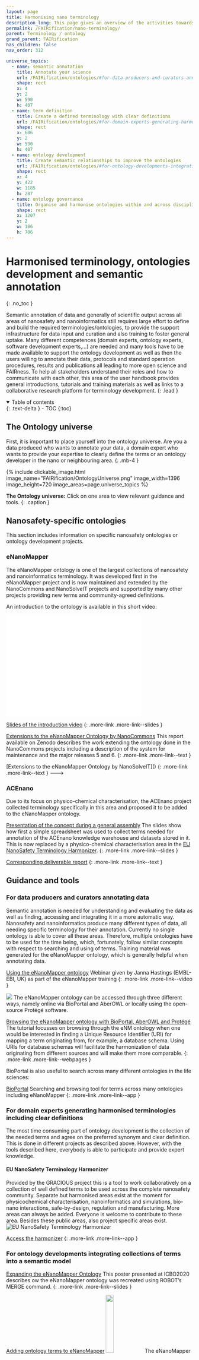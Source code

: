 ```yaml
---
layout: page
title: Harmonising nano terminology
description_long: This page gives an overview of the activities towards the development of standardised terminologies and ontologies in the nanosafety / nanoinformatics area, training resources and tool.
permalink: /FAIRification/nano-terminology/
parent: Terminology / ontology
grand_parent: FAIRification
has_children: false
nav_order: 312

universe_topics:
  - name: semantic annotation
    title: Annotate your science
    url: /FAIRification/ontologies/#for-data-producers-and-curators-annotating-data
    shape: rect
    x: 4
    y: 2
    w: 590
    h: 407
  - name: term definition
    title: Create a defined terminology with clear definitions
    url: /FAIRification/ontologies/#for-domain-experts-generating-harmonised-terminologies-including-clear-definitions
    shape: rect
    x: 606
    y: 2
    w: 590
    h: 407
  - name: ontology development
    title: Create semantic relationships to improve the ontologies
    url: /FAIRification/ontologies/#for-ontology-developments-integrating-collections-of-terms-into-a-semantic-model
    shape: rect
    x: 4
    y: 422
    w: 1185
    h: 287
  - name: ontology governance
    title: Organise and harmonise ontologies within and across disciplines (to be established)
    shape: rect
    x: 1207
    y: 2
    w: 186
    h: 706
---
```


# Harmonised terminology, ontologies development and semantic annotation
{: .no_toc }

Semantic annotation of data and generally of scientific output across all areas of nanosafety and nanoinformatics still requires large effort to define and build the required terminologies/ontologies, to provide the support infrastructure for data input and curation and also training to foster general uptake. Many different competences (domain experts, ontology experts, software development experts,...) are needed and many tools have to be made available to support the ontology development as well as then the users willing to annotate their data, protocols and standard operation procedures, results and publications all leading to more open science and FAIRness. To help all stakeholders understand their roles and how to communicate with each other, this area of the user handbook provides general introductions, tutorials and training materials as well as links to a collaborative research platform for terminology development.
{: .lead }

<details open markdown="block">
  <summary>
    Table of contents
  </summary>
  {: .text-delta }
- TOC
{:toc}
</details>

## The Ontology universe
First, it is important to place yourself into the ontology universe. Are you a data produced who wants to annotate your data, a domain expert who wants to provide your expertise to clearly define the terms or an ontology developer in the nano or neighbouring area.
{: .mb-4 }

{% include clickable_image.html image_name="FAIRification/OntologyUniverse.png" image_width=1396 image_height=720 image_areas=page.universe_topics %}

**The Ontology universe:** Click on one area to view relevant guidance and tools.
{: .caption }

## Nanosafety-specific ontologies

This section includes information on specific nanosafety ontologies or ontology development projects.

### eNanoMapper
The eNanoMapper ontology is one of the largest collections of nanosafety and nanoinformatics terminology. It was developed first in the eNanoMapper project and is now maintained and extended by the NanoCommons and NanoSolveIT projects and supported by many other projects providing new terms and community-agreed definitions.

An introduction to the ontology is available in this short video:
<iframe width="364" height="273" src="//www.youtube.com/embed/rVIc_fr5R1Y" frameborder="0" allowfullscreen="allowfullscreen">&nbsp;</iframe>

[Slides of the introduction video]({{site.baseurl}}/FAIRification/ontologies/eNanoMapper-intro/)
{: .more-link .more-link--slides }

[Extensions to the eNanoMapper Ontology by NanoCommons](https://zenodo.org/record/3601620#.YSipJY4zaUm)
This report available on Zenodo describes the work extending the ontology done in the NanoCommons projects including a description of the system for maintenance and the major releases 5 and 6.
{: .more-link .more-link--text }

<!--->
[Extensions to the eNanoMapper Ontology by NanoSolveIT]()
{: .more-link .more-link--text }
--->

### ACEnano
Due to its focus on physico-chemical characterisation, the ACEnano project collected terminology specifically in this area and proposed it to be added to the eNanoMapper ontology.

[Presentation of the concept during a general assembly]({{site.baseurl}}/FAIRification/ontologies/ACEnano-WP4/)
The slides show how first a simple spreadsheet was used to collect terms needed for annotation of the ACEnano knowledge warehouse and datasets stored in it. This is now replaced by a physico-chemical characterisation area in the [EU NanoSafety Terminology Harmonizer](#for-domain-experts-generating-harmonised-terminologies-including-clear-definitions).
{: .more-link .more-link--slides }

[Corresponding deliverable report](https://zenodo.org/record/3753040#.YSi2Go4zaUk)
{: .more-link .more-link--text }

## Guidance and tools

### For data producers and curators annotating data
Semantic annotation is needed for understanding and evaluating the data as well as finding, accessing and integrating it in a more automatic way. Nanosafety and nanoinformatics produce many different types of data, all needing specific terminology for their annotation. Currently no single ontology is able to cover all these areas. Therefore, multiple ontologies have to be used for the time being, which, fortunately, follow similar concepts with respect to searching and using of terms. Training material was generated for the eNanoMapper ontology, which is generally helpful when annotating data. 

[Using the eNanoMapper ontology](https://www.youtube.com/watch?v=WpKMukSbG7s&list=PLTxtsS5QQK1w8WvgocPu-xI5bJwDM8t2g&index=5)
Webinar given by Janna Hastings (EMBL-EBI, UK) as part of the eNanoMapper training
{: .more-link .more-link--video }

<img src="{{site.baseurl}}/images/FAIRification/eNM-bioportal.png" class="image--left" />
The eNanoMapper ontology can be accessed through three different ways, namely online via BioPortal and AberOWL or locally using the open-source Protégé software. 
<br clear="all">

[Browsing the eNanoMapper ontology with BioPortal, AberOWL and Protégé](https://enanomapper.github.io/tutorials/BrowseOntology/Tutorial%20browsing%20eNM%20ontology.html)
The tutorial focusses on browsing through the eNM ontology when one would be interested in finding a Unique Resource Identifier (URI) for mapping a term originating from, for example, a database schema. Using URIs for database schemas will facilitate the harmonization of data originating from different sources and will make them more comparable.
{: .more-link .more-link--webpages }

BioPortal is also useful to search across many different ontologies in the life sciences:

[BioPortal](https://enanomapper.github.io/tutorials/BrowseOntology/Tutorial%20browsing%20eNM%20ontology.html)
Searching and browsing tool for terms across many ontologies including eNanoMapper
{: .more-link .more-link--app }

<!--- Finally, if you do not find anything, you can request new terms using the [provisional term generator]() and immediately continue with your data annotation. --->


### For domain experts generating harmonised terminologies including clear definitions
The most time consuming part of ontology development is the collection of the needed terms and agree on the preferred synonym and clear definition. This is done in different projects as described above. However, with the tools described here, everybody is able to participate and provide expert knowledge. 

#### EU NanoSafety Terminology Harmonizer
Provided by the GRACIOUS project this is a tool to work collaboratively on a collection of well defined terms to be used across the complete nanosafety community. Separate but harmonised areas exist at the moment for physicochemical characterisation, nanoinformatics and simulations, bio-nano interactions, safe-by-design, regulation and manufacturing. More areas can always be added. Everyone is welcome to contribute to these area. Besides these public areas, also project specific areas exist.
![EU NanoSafety Terminology Harmonizer]({{site.baseurl}}/images/FAIRification/terminology-harmonizer.jpg)

[Access the harmonizer](https://terminology-harmonizer.greendecision.eu/)
{: .more-link .more-link--app }


### For ontology developments integrating collections of terms into a semantic model

[Expanding the eNanoMapper Ontology](https://zenodo.org/record/4032809#.YSi-JI4zaUm)
This poster presented at ICBO2020 describes ow the eNanoMapper ontology was recreated using ROBOT’s MERGE command.
{: .more-link  .more-link--slides }

[Adding ontology terms to eNanoMapper](https://enanomapper.github.io/tutorials/Added%20ontology%20terms/README.html)
<img src="{{site.baseurl}}/images/FAIRification/eNM-slicing.png" width="20%" class="image--right" />
The eNanoMapper ontology is mostly composed of parts of other ontologies, with extensions here and there. This tutorial introduces the tools to slice parts out of these ontologies and merge them together.
<br clear="all">
{: .more-link .more-link--webpages }

[eNanoMapper issue tracker to propose new terms](https://github.com/enanomapper/ontologies/issues)
New terms to be added to eNanoMapper can be proposed using the issue tracker on github. This should be used by the ontology development teams from the different project after the terms and corresponding definitions have been discussed and approved by the community. To generate these definitions and get community approval, the [EU NanoSafety Terminology Harmonizer](#for-domain-experts-generating-harmonised-terminologies-including-clear-definitions) should be used.
{: .more-link .more-link--app }

